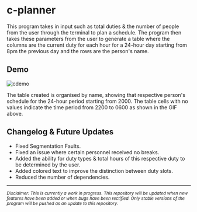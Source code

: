 # c-planner
This program takes in input such as total duties & the number of people from the user through the terminal to plan a schedule. The program then takes these parameters from the user to generate a table where the columns are the current duty for each hour for a 24-hour day starting from 8pm the previous day and the rows are the person's name. 

## Demo

![cdemo](https://user-images.githubusercontent.com/119602009/223148167-770a8453-136f-4fe5-8ae3-d525dbbcf5ef.gif)


The table created is organised by name, showing that respective person's schedule for the 24-hour period starting from 2000. The table cells with no values indicate the 
time period from 2200 to 0600 as shown in the GIF above.

## Changelog & Future Updates
* Fixed Segmentation Faults.
* Fixed an issue where certain personnel received no breaks.
* Added the ability for duty types & total hours of this respective duty to be determined by the user.
* Added colored text to improve the distinction between duty slots.
* Reduced the number of dependencies.

-------------------------------------------------------------------------------------------------------------------------------------------------------------------------
<sub>*Disclaimer: This is currently a work in progress. This repository will be updated when new features have been added or when bugs have been rectified. Only stable versions of the program will be pushed as an update to this repository.*<sub/>
